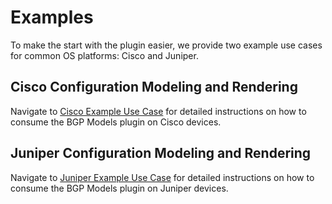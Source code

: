 # Examples

To make the start with the plugin easier, we provide two example use cases for common OS platforms: Cisco and Juniper.

## Cisco Configuration Modeling and Rendering

Navigate to [Cisco Example Use Case](cisco_use_case.md) for detailed instructions on how to consume the BGP Models plugin on Cisco devices.

## Juniper Configuration Modeling and Rendering

Navigate to [Juniper Example Use Case](juniper_use_case.md) for detailed instructions on how to consume the BGP Models plugin on Juniper devices.
